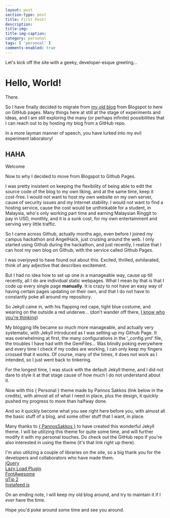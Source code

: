 ```yaml
---
layout: post
section-type: post
title: First Post!
description: 
title-img: 
title-img-caption: 
category: personal
tags: [ 'personal' ]
comments-enabled: true
---
```


Let's kick off the site with a geeky, developer-esque greeting...

# Hello, World!

There.

So I have finally decided to migrate from [my old blog](http://japorized.blogspot.com) from Blogspot to here on GitHub pages. Many things here at still at the stage of experiments and ideas, and I am still exploring the many (or perhaps infinite) possibilities that I can reach out to by hosting my blog from a GitHub repo.

In a more layman manner of speech, you have lurked into my evil experiment laboratory!

## HAHA

Welcome

Now to why I decided to move from Blogspot to Github Pages.

I was pretty insistent on keeping the flexibility of being able to edit the source code of the blog to my own liking, and at the same time, keep it cost-free. I would not want to host my own website on my own server, cause of security issues and my Internet stability. I would not want to find a hosting service, cause the cost would be unthinkable for a student, in Malaysia, who's only working part time and earning Malaysian Ringgit to pay in USD, monthly, and it is a sunk cost, for my own entertainment and serving very little traffic.

So I came across Github, actually months ago, even before I joined my campus hackathon and AngelHack, just cruising around the web. I only started using Github during the hackathon, and just recently, I realize that I can host my own blog on Github, with the service called Github Pages.

I was overjoyed to have found out about this. Excited, thrilled, exhilarated, think of any adjective that describes excitement.

But I had no idea how to set up one in a manageable way, cause up till recently, all I do are individual static webpages. What I mean by that is that I code up every single page **manually**. It is crazy to not have an easy way of having certain pages updating on their own, and that I do not have to constantly poke all around my repository.

So Jekyll came in, with his flapping red cape, tight blue costume, and wearing on the outside a red underwe... (don't wander off there, [I know who you're thinking](https://en.wikipedia.org/wiki/Superman))

My blogging life became so much more manageable, and actually very systematic, with Jekyll introduced as I was setting up my Github Page. It was overwhelming at first, the many configurations in the '_config.yml' file, the troubles I have had with the GemFiles... Was blindly poking everywhere and every time I check if my codes are working, I can only keep my fingers crossed that it works. Of course, many of the times, it does not work as I intended, so I just went back to tinkering.

For the longest time, I was stuck with the default Jekyll theme, and I did not dare to style it at that stage cause of how much I do not understand about it.

Now with this { Personal } theme made by Pannos Sakkos (link below in the credits), with almost all of what I need in place, plus the design, it quickly pushed my progress to more than halfway done.

And so it quickly become what you see right here before you, with almost all the basic stuff of a blog, and some other stuff that I want, in place.

Many thanks to [{ PannosSakkos }](https://github.com/PanosSakkos/personal-jekyll-theme) to have created this wonderful Jekyll theme. I will be utilizing this theme for quite some time, and will further modify it with my personal touches. Do check out the GitHub repo if you're also interested in using the theme (it's that link right up there).

I'm also utilizing a couple of libraries on the site, so a big thank you for the developers and collaborators who have made them.  
[jQuery](http://jquery.com)  
[Lazy Load Plugin](http://www.appelsiini.net/projects/lazyload)  
[FontAwesome](https://fortawesome.github.io/Font-Awesome/)  
[qTip 2](http://qtip2.com)  
[Instafeed.js](http://instafeedjs.com)

On an ending note, I will keep my old blog around, and try to maintain it if I *ever* have the time.

Hope you'd poke around some time and see you around.
